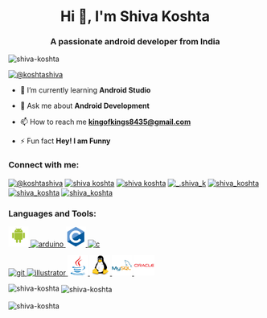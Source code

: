 <h1 align="center">Hi 👋, I'm Shiva Koshta</h1>
<h3 align="center">A passionate android developer from India</h3>

<p align="left"> <img src="https://komarev.com/ghpvc/?username=shiva-koshta&label=Profile%20views&color=0e75b6&style=flat" alt="shiva-koshta" /> </p>

<p align="left"> <a href="https://twitter.com/@koshtashiva" target="blank"><img src="https://img.shields.io/twitter/follow/@koshtashiva?logo=twitter&style=for-the-badge" alt="@koshtashiva" /></a> </p>

- 🌱 I’m currently learning **Android Studio**

- 💬 Ask me about **Android Development**

- 📫 How to reach me **kingofkings8435@gmail.com**

- ⚡ Fun fact **Hey! I am Funny**

<h3 align="left">Connect with me:</h3>
<p align="left">
<a href="https://twitter.com/@koshtashiva" target="blank"><img align="center" src="https://raw.githubusercontent.com/rahuldkjain/github-profile-readme-generator/master/src/images/icons/Social/twitter.svg" alt="@koshtashiva" height="30" width="40" /></a>
<a href="https://linkedin.com/in/shiva koshta" target="blank"><img align="center" src="https://raw.githubusercontent.com/rahuldkjain/github-profile-readme-generator/master/src/images/icons/Social/linked-in-alt.svg" alt="shiva koshta" height="30" width="40" /></a>
<a href="https://fb.com/shiva koshta" target="blank"><img align="center" src="https://raw.githubusercontent.com/rahuldkjain/github-profile-readme-generator/master/src/images/icons/Social/facebook.svg" alt="shiva koshta" height="30" width="40" /></a>
<a href="https://instagram.com/_.shiva_k" target="blank"><img align="center" src="https://raw.githubusercontent.com/rahuldkjain/github-profile-readme-generator/master/src/images/icons/Social/instagram.svg" alt="_.shiva_k" height="30" width="40" /></a>
<a href="https://www.codechef.com/users/shiva_koshta" target="blank"><img align="center" src="https://cdn.jsdelivr.net/npm/simple-icons@3.1.0/icons/codechef.svg" alt="shiva_koshta" height="30" width="40" /></a>
<a href="https://codeforces.com/profile/shiva_koshta" target="blank"><img align="center" src="https://raw.githubusercontent.com/rahuldkjain/github-profile-readme-generator/master/src/images/icons/Social/codeforces.svg" alt="shiva_koshta" height="30" width="40" /></a>
<a href="https://www.leetcode.com/shiva_koshta" target="blank"><img align="center" src="https://raw.githubusercontent.com/rahuldkjain/github-profile-readme-generator/master/src/images/icons/Social/leet-code.svg" alt="shiva_koshta" height="30" width="40" /></a>
</p>

<h3 align="left">Languages and Tools:</h3>
<p align="left"> 

<a href="https://developer.android.com" target="_blank" rel="noreferrer"> 
<img src="https://raw.githubusercontent.com/devicons/devicon/master/icons/android/android-original-wordmark.svg" alt="android" width="40" height="40"/> 
</a>

<a href="https://www.arduino.cc/" target="_blank" rel="noreferrer">
 <img src="https://cdn.worldvectorlogo.com/logos/arduino-1.svg" alt="arduino" width="40" height="40"/>
</a> 

<a href="https://www.cprogramming.com/" target="_blank" rel="noreferrer">
<img src="https://raw.githubusercontent.com/devicons/devicon/master/icons/c/c-original.svg" alt="c" width="40" height="40"/>
</a>

<a href="https://flutter.dev/" target="_blank" rel="noreferrer">
<img src="https://storage.googleapis.com/cms-storage-bucket/847ae81f5430402216fd.svg" alt="c" width="40" height="40"/>
</a>

<a href="https://git-scm.com/" target="_blank" rel="noreferrer"> <img src="https://www.vectorlogo.zone/logos/git-scm/git-scm-icon.svg" alt="git" width="40" height="40"/> </a> <a href="https://www.adobe.com/in/products/illustrator.html" target="_blank" rel="noreferrer"> <img src="https://www.vectorlogo.zone/logos/adobe_illustrator/adobe_illustrator-icon.svg" alt="illustrator" width="40" height="40"/> </a> <a href="https://www.java.com" target="_blank" rel="noreferrer"> <img src="https://raw.githubusercontent.com/devicons/devicon/master/icons/java/java-original.svg" alt="java" width="40" height="40"/> </a> <a href="https://www.linux.org/" target="_blank" rel="noreferrer"> <img src="https://raw.githubusercontent.com/devicons/devicon/master/icons/linux/linux-original.svg" alt="linux" width="40" height="40"/> </a> <a href="https://www.mysql.com/" target="_blank" rel="noreferrer"> <img src="https://raw.githubusercontent.com/devicons/devicon/master/icons/mysql/mysql-original-wordmark.svg" alt="mysql" width="40" height="40"/> </a> <a href="https://www.oracle.com/" target="_blank" rel="noreferrer"> <img src="https://raw.githubusercontent.com/devicons/devicon/master/icons/oracle/oracle-original.svg" alt="oracle" width="40" height="40"/> </a> </p>

<p><img align="left" src="https://github-readme-stats.vercel.app/api/top-langs?username=shiva-koshta&show_icons=true&locale=en&layout=compact" alt="shiva-koshta" /></p>

<p>&nbsp;<img align="center" src="https://github-readme-stats.vercel.app/api?username=shiva-koshta&show_icons=true&locale=en" alt="shiva-koshta" /></p>

<p><img align="center" src="https://github-readme-streak-stats.herokuapp.com/?user=shiva-koshta&" alt="shiva-koshta" /></p>

